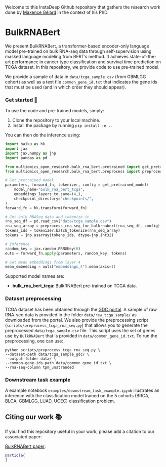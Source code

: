 Welcome to this InstaDeep Github repository that gathers the research work done by [Maxence Gélard](https://www.linkedin.com/in/maxence-g%C3%A9lard-015761172/) in the context of his PhD.

# BulkRNABert

We present BulkRNABert, a transformer-based encoder-only language model pre-trained on bulk RNA-seq data through self-supervision using masked language modeling from
BERT’s method. It achieves state-of-the-art performance in cancer type classification and survival time prediction on TCGA dataset.
In this repository, we provide code to use pre-trained model.

We provide a sample of data in `data/tcga_sample.csv` (from GBMLGG cohort) as well as a text file `common_gene_id.txt` that indicates the gene ids that must be used (and in which order they should appear).

### Get started 🚀

To use the code and pre-trained models, simply:

1. Clone the repository to your local machine.
2. Install the package by running `pip install -e .`.

You can then do the inference using:
```python
import haiku as hk
import jax
import jax.numpy as jnp
import pandas as pd

from multiomics_open_research.bulk_rna_bert.pretrained import get_pretrained_model
from multiomics_open_research.bulk_rna_bert.preprocess import preprocess_rna_seq_for_bulkrnabert

# Get pretrained model
parameters, forward_fn, tokenizer, config = get_pretrained_model(
    model_name="bulk_rna_bert_tcga",
    embeddings_layers_to_save=(4,),
    checkpoint_directory="checkpoints/",
)
forward_fn = hk.transform(forward_fn)

# Get bulk RNASeq data and tokenize it
rna_seq_df = pd.read_csv("data/tcga_sample.csv")
rna_seq_array = preprocess_rna_seq_for_bulkrnabert(rna_seq_df, config)
tokens_ids = tokenizer.batch_tokenize(rna_seq_array)
tokens = jnp.asarray(tokens_ids, dtype=jnp.int32)

# Inference
random_key = jax.random.PRNGKey(0)
outs = forward_fn.apply(parameters, random_key, tokens)

# Get mean embeddings from layer 4
mean_embedding = outs["embeddings_4"].mean(axis=1)
```
Supported model names are:
- **bulk_rna_bert_tcga**: BulkRNABert pre-trained on TCGA data.


### Dataset preprocessing

TCGA dataset has been obtained through the [GDC portal](https://portal.gdc.cancer.gov/).
A sample of raw RNA-seq data is provided in the folder `data/raw_tcga_sample/` as downloaded from the portal. We also provide the preprocessing script (`scripts/preprocess_tcga_rna_seq.py`) that allows you to generate
the preprocessed `data/tcga_sample.csv` file. This script uses the set of genes use by `BulkRNABert` that is provided in `data/common_gene_id.txt`.
To run the preprocessing, one can use:


```
python scripts/preprocess_tcga_rna_seq.py \
--dataset-path data/tcga_sample_gdc/ \
--output-folder data/ \
--common-gene-ids-path data/common_gene_id.txt \
--rna-seq-column tpm_unstranded
```

### Downstream task example

A example notebook `examples/downstream_task_example.ipynb` illustrates an inference with the classification model trained on the 5 cohorts (BRCA, BLCA, GBMLGG, LUAD, UCEC) classification problem.

## Citing our work 📚

If you find this repository useful in your work, please add a citation to our associated paper:

[BulkRNABert paper](https://www.biorxiv.org/):
```bibtex
@article{
}
```
